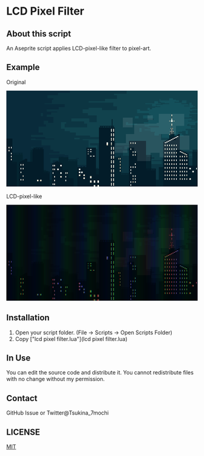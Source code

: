 # LCD Pixel Filter

## About this script

An Aseprite script applies LCD-pixel-like filter to pixel-art.



## Example

Original

![sample-orignal](sample-orignal.png)

LCD-pixel-like

![sample](sample.png)



## Installation

1. Open your script folder. (File -> Scripts -> Open Scripts Folder)
2. Copy ["lcd pixel filter.lua"](lcd pixel filter.lua)



## In Use

You can edit the source code and distribute it.
You cannot redistribute files with no change without my permission.



## Contact

GitHub Issue or Twitter@Tsukina_7mochi



## LICENSE

[MIT](https://github.com/Tsukina-7mochi/aseprite-scripts/blob/master/LICENSE)